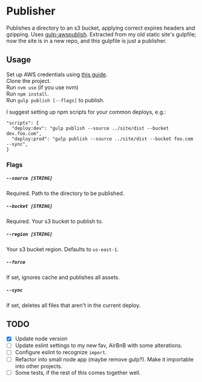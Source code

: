 # Publisher

Publishes a directory to an s3 bucket, applying correct expires headers and gzipping. Uses [gulp-awspublish](https://github.com/pgherveou/gulp-awspublish). Extracted from my old static site's gulpfile; now the site is in a new repo, and this gulpfile is just a publisher.

## Usage

Set up AWS credentials using [this guide](http://docs.aws.amazon.com/cli/latest/userguide/cli-config-files.html).  
Clone the project.  
Run `nvm use` (if you use nvm)  
Run `npm install`.  
Run `gulp publish [--flags]` to publish.

I suggest setting up npm scripts for your common deploys, e.g.:

```
"scripts": {
  "deploy:dev": "gulp publish --source ../site/dist --bucket dev.foo.com",
  "deploy:prod": "gulp publish --source ../site/dist --bucket foo.com --sync",
}
```

### Flags

##### `--source [STRING]`
Required. Path to the directory to be published.

##### `--bucket [STRING]`
Required. Your s3 bucket to publish to.

##### `--region [STRING]`
Your s3 bucket region. Defaults to `us-east-1`.

##### `--force`
If set, ignores cache and publishes all assets.

##### `--sync`
If set, deletes all files that aren't in the current deploy.

## TODO

- [x] Update node version
- [ ] Update eslint settings to my new fav, AirBnB with some alterations.
- [ ] Configure eslint to recognize `import`.
- [ ] Refactor into small node app (maybe remove gulp?). Make it importable into other projects.
- [ ] Some tests, if the rest of this comes together well.
